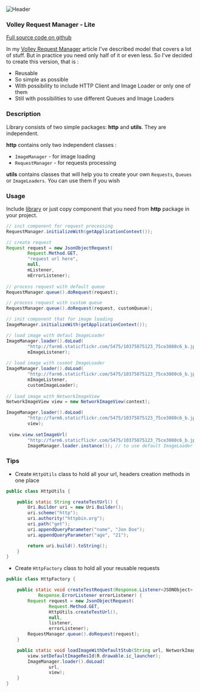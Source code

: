 ![Header][0]

### Volley Request Manager - Lite

[Full source code on github][1]

In my [Volley Request Manager][2] article I've described model that covers a lot of stuff. But in practice you need only half of it or even less. So I've decided to create this version, that is :

- Reusable
- So simple as possible
- With possibility to include HTTP Client and Image Loader or only one of them
- Still with possibilities to use different Queues and Image Loaders

### Description

Library consists of two simple packages: **http** and **utils**. They are independent.

**http**  contains only two independent classes :

- `ImageManager` - for image loading
- `RequestManager` - for requests processing

**utils** contains classes that will help you to create your own `Requests`, `Queues` or `ImageLoaders`. You can use them if you wish

### Usage

Include [library][2] or just copy component that you need from **http** package in your project.

```java
// init component for request processing
RequestManager.initializeWith(getApplicationContext());

// create request
Request request = new JsonObjectRequest(
        Request.Method.GET,
        "request url here",
        null,
        mListener,
        mErrorListener);
        
// process request with default queue      
RequestManager.queue().doRequest(request);

// process request with custom queue      
RequestManager.queue().doRequest(request, customQueue);
```

```java
// init component that for image loading
ImageManager.initializeWith(getApplicationContext());

// load image with defaul ImageLoader
ImageManager.loader().doLoad(
        "http://farm6.staticflickr.com/5475/10375875123_75ce3080c6_b.jpg",
        mImageListener);
        
// load image with cusmot ImageLoader
ImageManager.loader().doLoad(
        "http://farm6.staticflickr.com/5475/10375875123_75ce3080c6_b.jpg",
        mImageListener,
        customImageLoader);
        
// load image with NetworkImageView
NetworkImageView view = new NetworkImageView(context);

ImageManager.loader().doLoad(
        "http://farm6.staticflickr.com/5475/10375875123_75ce3080c6_b.jpg",
        view);        
  
 view.view.setImageUrl(
        "http://farm6.staticflickr.com/5475/10375875123_75ce3080c6_b.jpg",
        ImageManager.loader.instance()); // to use default ImageLoader       
```

### Tips

- Create `HttpUtils` class to hold all your url, headers creation methods in one place

```java
public class HttpUtils {

    public static String createTestUrl() {
        Uri.Builder uri = new Uri.Builder();
        uri.scheme("http");
        uri.authority("httpbin.org");
        uri.path("get");
        uri.appendQueryParameter("name", "Jon Doe");
        uri.appendQueryParameter("age", "21");

        return uri.build().toString();
    }
}
```

- Create `HttpFactory` class to hold all your reusable requests

```java
public class HttpFactory {

    public static void createTestRequest(Response.Listener<JSONObject> listener,
            Response.ErrorListener errorListener) {
        Request request = new JsonObjectRequest(
                Request.Method.GET,
                HttpUtils.createTestUrl(),
                null,
                listener,
                errorListener);
        RequestManager.queue().doRequest(request);
    }

    public static void loadImageWithDefaultStub(String url, NetworkImageView view) {
        view.setDefaultImageResId(R.drawable.ic_launcher);
        ImageManager.loader().doLoad(
                url,
                view);
    }
}
```
  [0]: https://raw.githubusercontent.com/yakivmospan/yakivmospan/master/assets/images/articles/http-volley-request-manager-lite.png
  [1]: https://github.com/yakivmospan/volley-request-manager-lite
  [2]: https://github.com/yakivmospan/yakivmospan/blob/master/articles/android/http/Volley%20Request%20Manager.md
